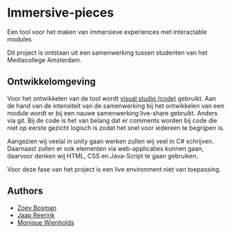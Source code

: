 # Immersive-pieces
Een tool voor het maken van immersieve experiences met interactable modules

Dit project is ontstaan uit een samenwerking tussen studenten van het Mediacollege Amsterdam.

## Ontwikkelomgeving
Voor het ontwikkelen van de tool wordt [visual studio (code)](https://visualstudio.microsoft.com/) gebruikt. Aan de hand van de intensiteit van de samenwerking bij het ontwikkelen van een module wordt er bij een nauwe samenwerking live-share gebruikt. Anders via git. Bij de code is het van belang dat er comments worden bij code die niet op eerste gezicht logisch is zodat het snel voor iedereen te begrijpen is.

Aangezien wij veelal in unity gaan werken zullen wij veel in C# schrijven. Daarnaast zullen er ook elementen via web-applicaties kunnen gaan, daarvoor denken wij HTML, CSS en Java-Script te gaan gebruiken.

Voor deze fase van het project is een live environment niet van toepassing.

## Authors
- [Zoey Bosman](https://github.com/MsZoezo)
- [Jaap Reerink](https://github.com/JTReerink)
- [Monique Wienholds](https://github.com/mononiek)
